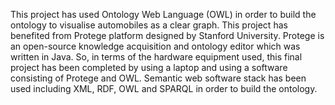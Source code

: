 This project has used Ontology Web Language (OWL) in order to build the ontology to visualise automobiles as a clear graph. This project has benefited from Protege platform designed by Stanford University. Protege is an open-source knowledge acquisition and ontology editor which was written in Java. So, in terms of the hardware equipment used, this final project has been completed by using a laptop and using a software consisting of Protege and OWL. Semantic web software stack has been used including XML, RDF, OWL and SPARQL in order to build the ontology.
